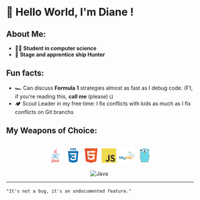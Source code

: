 # 👋 Hello World, I'm Diane !

## About Me:
- 👩‍💻 **Student in computer science**
- 🚀 **Stage and apprentice ship Hunter**

## Fun facts:
- 🏎️ Can discuss **Formula 1** strategies almost as fast as I debug code. (F1, if you're reading this, **call me** (please) 📞)
- 🏕️ Scout Leader in my free time: I fix conflicts with kids as much as I fix conflicts on Git branchs

## My Weapons of Choice:
<br>
<div align="center">
  <img src="https://github.com/devicons/devicon/blob/master/icons/java/java-original-wordmark.svg" title="Java" alt="Java" width="40" height="40"/>&nbsp;
  <img src="https://github.com/devicons/devicon/blob/master/icons/css3/css3-plain-wordmark.svg"  title="CSS3" alt="CSS" width="40" height="40"/>&nbsp;
  <img src="https://github.com/devicons/devicon/blob/master/icons/html5/html5-original.svg" title="HTML5" alt="HTML" width="40" height="40"/>&nbsp;
  <img src="https://github.com/devicons/devicon/blob/master/icons/javascript/javascript-original.svg" title="JavaScript" alt="JavaScript" width="40" height="40"/>&nbsp;
  <img src="https://github.com/devicons/devicon/blob/master/icons/mysql/mysql-original-wordmark.svg" title="MySQL"  alt="MySQL" width="40" height="40"/>&nbsp;
  <img src="https://github.com/devicons/devicon/blob/master/icons/go/go-original.svg" title="Go" alt="Go" width="40" height="40"/>
</div>
<br>

<div align="center">
  <img src="https://github-readme-stats.vercel.app/api/top-langs/?username=Diane-SDP&theme=radical&hide_langs_below=8" title="Java" alt="Java" "/>&nbsp;
</div>

---------------------------------------------------------------------------

```"It's not a bug, it's an undocumented feature."```



